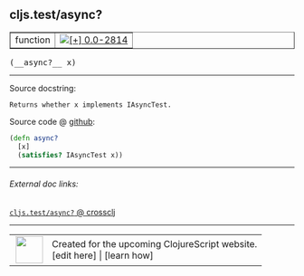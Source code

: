 ## cljs.test/async?



 <table border="1">
<tr>
<td>function</td>
<td><a href="https://github.com/cljsinfo/cljs-api-docs/tree/0.0-2814"><img valign="middle" alt="[+] 0.0-2814" title="Added in 0.0-2814" src="https://img.shields.io/badge/+-0.0--2814-lightgrey.svg"></a> </td>
</tr>
</table>


 <samp>
(__async?__ x)<br>
</samp>

---





Source docstring:

```
Returns whether x implements IAsyncTest.
```


Source code @ [github](https://github.com/clojure/clojurescript/blob/r3153/src/cljs/cljs/test.cljs#L402-L405):

```clj
(defn async?
  [x]
  (satisfies? IAsyncTest x))
```

<!--
Repo - tag - source tree - lines:

 <pre>
clojurescript @ r3153
└── src
    └── cljs
        └── cljs
            └── <ins>[test.cljs:402-405](https://github.com/clojure/clojurescript/blob/r3153/src/cljs/cljs/test.cljs#L402-L405)</ins>
</pre>

-->

---



###### External doc links:

[`cljs.test/async?` @ crossclj](http://crossclj.info/fun/cljs.test.cljs/async%3F.html)<br>

---

 <table>
<tr><td>
<img valign="middle" align="right" width="48px" src="http://i.imgur.com/Hi20huC.png">
</td><td>
Created for the upcoming ClojureScript website.<br>
[edit here] | [learn how]
</td></tr></table>

[edit here]:https://github.com/cljsinfo/cljs-api-docs/blob/master/cljsdoc/cljs.test/asyncQMARK.cljsdoc
[learn how]:https://github.com/cljsinfo/cljs-api-docs/wiki/cljsdoc-files

<!--

This information was too distracting to show to readers, but I'll leave it
commented here since it is helpful to:

- pretty-print the data used to generate this document
- and show how to retrieve that data



The API data for this symbol:

```clj
{:ns "cljs.test",
 :name "async?",
 :signature ["[x]"],
 :history [["+" "0.0-2814"]],
 :type "function",
 :full-name-encode "cljs.test/asyncQMARK",
 :source {:code "(defn async?\n  [x]\n  (satisfies? IAsyncTest x))",
          :title "Source code",
          :repo "clojurescript",
          :tag "r3153",
          :filename "src/cljs/cljs/test.cljs",
          :lines [402 405]},
 :full-name "cljs.test/async?",
 :docstring "Returns whether x implements IAsyncTest."}

```

Retrieve the API data for this symbol:

```clj
;; from Clojure REPL
(require '[clojure.edn :as edn])
(-> (slurp "https://raw.githubusercontent.com/cljsinfo/cljs-api-docs/catalog/cljs-api.edn")
    (edn/read-string)
    (get-in [:symbols "cljs.test/async?"]))
```

-->
